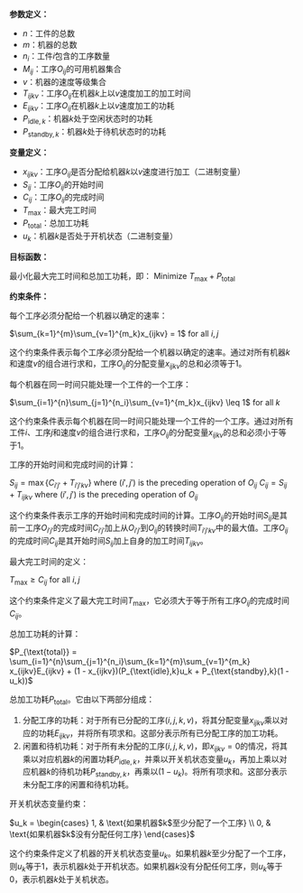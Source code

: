 **参数定义：**

- $n$：工件的总数
- $m$：机器的总数
- $n_i$：工件$i$包含的工序数量
- $M_{ij}$：工序$O_{ij}$的可用机器集合
- $v$：机器的速度等级集合
- $T_{ijkv}$：工序$O_{ij}$在机器$k$上以$v$速度加工的加工时间
- $E_{ijkv}$：工序$O_{ij}$在机器$k$上以$v$速度加工的功耗
- $P_{\text{idle},k}$：机器$k$处于空闲状态时的功耗
- $P_{\text{standby},k}$：机器$k$处于待机状态时的功耗

**变量定义：**

- $x_{ijkv}$：工序$O_{ij}$是否分配给机器$k$以$v$速度进行加工（二进制变量）
- $S_{ij}$：工序$O_{ij}$的开始时间
- $C_{ij}$：工序$O_{ij}$的完成时间
- $T_{\text{max}}$：最大完工时间
- $P_{\text{total}}$：总加工功耗
- $u_k$：机器$k$是否处于开机状态（二进制变量）

**目标函数：** 

最小化最大完工时间和总加工功耗，即： Minimize $T_{\text{max}} + P_{\text{total}}$



**约束条件：** 

每个工序必须分配给一个机器以确定的速率：

$\sum_{k=1}^{m}\sum_{v=1}^{m_k}x_{ijkv} = 1$ for all $i,j$

这个约束条件表示每个工序必须分配给一个机器以确定的速率。通过对所有机器$k$和速度$v$的组合进行求和，工序$O_{ij}$的分配变量$x_{ijkv}$的总和必须等于1。



每个机器在同一时间只能处理一个工件的一个工序：

$\sum_{i=1}^{n}\sum_{j=1}^{n_i}\sum_{v=1}^{m_k}x_{ijkv} \leq 1$ for all $k$

这个约束条件表示每个机器在同一时间只能处理一个工件的一个工序。通过对所有工件$i$、工序$j$和速度$v$的组合进行求和，工序$O_{ij}$的分配变量$x_{ijkv}$的总和必须小于等于1。



工序的开始时间和完成时间的计算：

$S_{ij} = \max\{C_{i'j'} + T_{i'j'kv}\}$ where $(i',j')$ is the preceding operation of $O_{ij}$
$C_{ij} = S_{ij} + T_{ijkv}$ where $(i',j')$ is the preceding operation of $O_{ij}$

这个约束条件表示工序的开始时间和完成时间的计算。工序$O_{ij}$的开始时间$S_{ij}$是其前一工序$O_{i'j'}$的完成时间$C_{i'j'}$加上从$O_{i'j'}$到$O_{ij}$的转换时间$T_{i'j'kv}$中的最大值。工序$O_{ij}$的完成时间$C_{ij}$是其开始时间$S_{ij}$加上自身的加工时间$T_{ijkv}$。



最大完工时间的定义：

$T_{\text{max}} \geq C_{ij}$ for all $i,j$

这个约束条件定义了最大完工时间$T_{\text{max}}$，它必须大于等于所有工序$O_{ij}$的完成时间$C_{ij}$。



总加工功耗的计算：

$P_{\text{total}} = \sum_{i=1}^{n}\sum_{j=1}^{n_i}\sum_{k=1}^{m}\sum_{v=1}^{m_k} x_{ijkv}E_{ijkv} + (1 - x_{ijkv})(P_{\text{idle},k}u_k + P_{\text{standby},k}(1 - u_k))$

总加工功耗$P_{\text{total}}$。它由以下两部分组成：

1. 分配工序的功耗：对于所有已分配的工序$(i, j, k, v)$，将其分配变量$x_{ijkv}$乘以对应的功耗$E_{ijkv}$，并将所有项求和。这部分表示所有已分配工序的加工功耗。
2. 闲置和待机功耗：对于所有未分配的工序$(i, j, k, v)$，即$x_{ijkv}=0$的情况，将其乘以对应机器$k$的闲置功耗$P_{\text{idle}, k}$，并乘以开关机状态变量$u_k$，再加上乘以对应机器$k$的待机功耗$P_{\text{standby}, k}$，再乘以$(1-u_k)$。将所有项求和。这部分表示未分配工序的闲置和待机功耗。



开关机状态变量约束：

$u_k = \begin{cases} 1, & \text{如果机器$k$至少分配了一个工序} \\ 0, & \text{如果机器$k$没有分配任何工序} \end{cases}$

这个约束条件定义了机器的开关机状态变量$u_k$。如果机器$k$至少分配了一个工序，则$u_k$等于1，表示机器$k$处于开机状态。如果机器$k$没有分配任何工序，则$u_k$等于0，表示机器$k$处于关机状态。